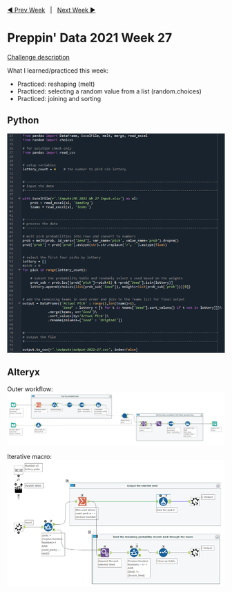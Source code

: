 <a href="..\preppin-data-2021-26\README.md">◀  Prev Week</a>&nbsp;&nbsp;&nbsp;|&nbsp;&nbsp;&nbsp;<a href="..\preppin-data-2021-28\README.md">Next Week  ▶</a>

# Preppin' Data 2021 Week 27
  
[Challenge description](https://preppindata.blogspot.com/2021/07/2021-week-27-nba-draft-lottery.html)

What I learned/practiced this week:
* Practiced: reshaping (melt)
* Practiced: selecting a random value from a list (random.choices)
* Practiced: joining and sorting

## Python
<a href="preppin-data-2021-27.py">
<img src="img-python-code-2021-27.png?raw=true" alt="Python code">
</a>

## Alteryx

Outer workflow:
<a href="preppin-data-2021-27.yxzp">
<img src="img-alteryx-2021-27.png?raw=true" alt="Alteryx workflow">
</a>

Iterative macro:
<a href="preppin-data-2021-27.yxzp">
<img src="img-alteryx-macro-2021-27.png?raw=true" alt="Iterative macro">
</a>
